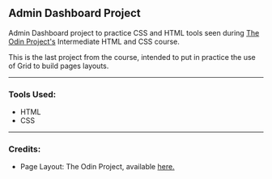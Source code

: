 ## Admin Dashboard Project

Admin Dashboard project to practice CSS and HTML tools seen during [The Odin Project's](https://www.theodinproject.com/) Intermediate HTML and CSS course.

This is the last project from the course, intended to put in practice the use of Grid to build pages layouts.

--- 

### Tools Used:
* HTML
* CSS

---

### Credits:
* Page Layout: The Odin Project, available [here.](https://cdn.statically.io/gh/TheOdinProject/curriculum/43cc6ab69fdfbef40d431a65677d2144668930ac/intermediate_html_css/grid/project_admin_dashboard/imgs/dashboard-project.png)

